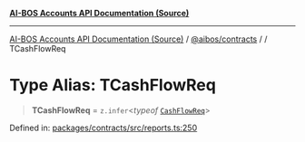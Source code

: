 [**AI-BOS Accounts API Documentation (Source)**](../../../README.md)

***

[AI-BOS Accounts API Documentation (Source)](../../../README.md) / [@aibos/contracts](../README.md) / [](../README.md) / TCashFlowReq

# Type Alias: TCashFlowReq

> **TCashFlowReq** = `z.infer`\<*typeof* [`CashFlowReq`](../variables/CashFlowReq.md)\>

Defined in: [packages/contracts/src/reports.ts:250](https://github.com/pohlai88/accounts/blob/48103fb36d28b2b9bfb33472b6de2f719773cde9/packages/contracts/src/reports.ts#L250)
